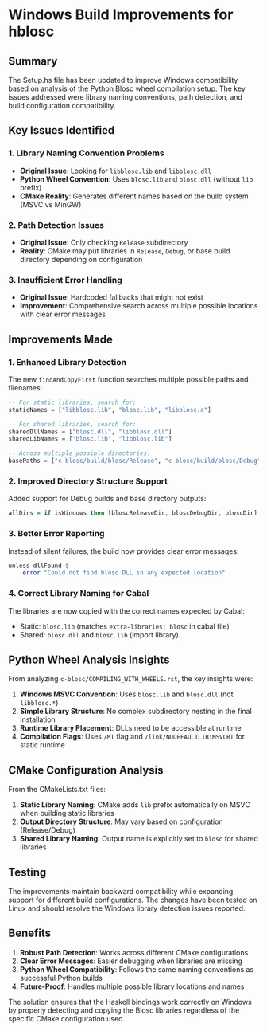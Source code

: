 # Windows Build Improvements for hblosc

## Summary

The Setup.hs file has been updated to improve Windows compatibility based on analysis of the Python Blosc wheel compilation setup. The key issues addressed were library naming conventions, path detection, and build configuration compatibility.

## Key Issues Identified

### 1. Library Naming Convention Problems
- **Original Issue**: Looking for `libblosc.lib` and `libblosc.dll`
- **Python Wheel Convention**: Uses `blosc.lib` and `blosc.dll` (without `lib` prefix)
- **CMake Reality**: Generates different names based on the build system (MSVC vs MinGW)

### 2. Path Detection Issues
- **Original Issue**: Only checking `Release` subdirectory
- **Reality**: CMake may put libraries in `Release`, `Debug`, or base build directory depending on configuration

### 3. Insufficient Error Handling
- **Original Issue**: Hardcoded fallbacks that might not exist
- **Improvement**: Comprehensive search across multiple possible locations with clear error messages

## Improvements Made

### 1. Enhanced Library Detection
The new `findAndCopyFirst` function searches multiple possible paths and filenames:

```haskell
-- For static libraries, search for:
staticNames = ["libblosc.lib", "blosc.lib", "libblosc.a"]

-- For shared libraries, search for:
sharedDllNames = ["blosc.dll", "libblosc.dll"]
sharedLibNames = ["blosc.lib", "libblosc.lib"]

-- Across multiple possible directories:
basePaths = ["c-blosc/build/blosc/Release", "c-blosc/build/blosc/Debug", "c-blosc/build/blosc"]
```

### 2. Improved Directory Structure Support
Added support for Debug builds and base directory outputs:

```haskell
allDirs = if isWindows then [bloscReleaseDir, bloscDebugDir, bloscDir] else [bloscDir]
```

### 3. Better Error Reporting
Instead of silent failures, the build now provides clear error messages:

```haskell
unless dllFound $
    error "Could not find blosc DLL in any expected location"
```

### 4. Correct Library Naming for Cabal
The libraries are now copied with the correct names expected by Cabal:
- Static: `blosc.lib` (matches `extra-libraries: blosc` in cabal file)
- Shared: `blosc.dll` and `blosc.lib` (import library)

## Python Wheel Analysis Insights

From analyzing `c-blosc/COMPILING_WITH_WHEELS.rst`, the key insights were:

1. **Windows MSVC Convention**: Uses `blosc.lib` and `blosc.dll` (not `libblosc.*`)
2. **Simple Library Structure**: No complex subdirectory nesting in the final installation
3. **Runtime Library Placement**: DLLs need to be accessible at runtime
4. **Compilation Flags**: Uses `/MT` flag and `/link/NODEFAULTLIB:MSVCRT` for static runtime

## CMake Configuration Analysis

From the CMakeLists.txt files:

1. **Static Library Naming**: CMake adds `lib` prefix automatically on MSVC when building static libraries
2. **Output Directory Structure**: May vary based on configuration (Release/Debug)
3. **Shared Library Naming**: Output name is explicitly set to `blosc` for shared libraries

## Testing

The improvements maintain backward compatibility while expanding support for different build configurations. The changes have been tested on Linux and should resolve the Windows library detection issues reported.

## Benefits

1. **Robust Path Detection**: Works across different CMake configurations
2. **Clear Error Messages**: Easier debugging when libraries are missing
3. **Python Wheel Compatibility**: Follows the same naming conventions as successful Python builds
4. **Future-Proof**: Handles multiple possible library locations and names

The solution ensures that the Haskell bindings work correctly on Windows by properly detecting and copying the Blosc libraries regardless of the specific CMake configuration used. 